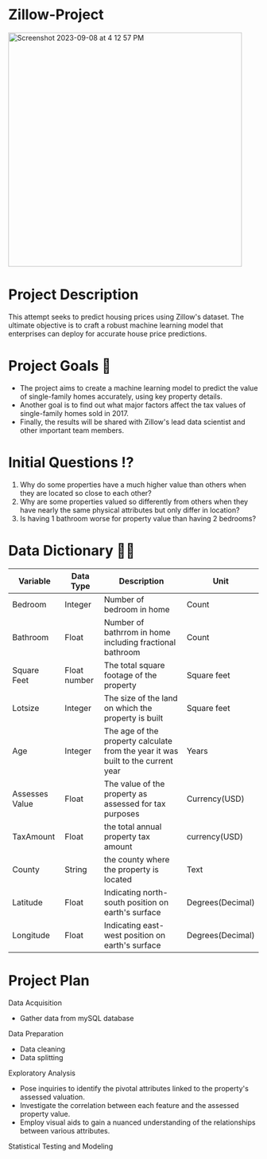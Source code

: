# Zillow-Project

<img width="470" alt="Screenshot 2023-09-08 at 4 12 57 PM" src="https://github.com/NISHAKUNWAR053/Zillow-Project/assets/136507682/7f416aa5-03c1-4602-9ad5-f1baaa0eca08">


# Project Description

This attempt seeks to predict housing prices using Zillow's dataset. The ultimate objective is to craft a robust machine learning model that enterprises can deploy for accurate house price predictions.

# Project Goals 🥅
- The project aims to create a machine learning model to predict the value of single-family homes accurately, using key property details.
- Another goal is to find out what major factors affect the tax values of single-family homes sold in 2017.
- Finally, the results will be shared with Zillow's lead data scientist and other important team members.

# Initial Questions ⁉️
1. Why do some properties have a much higher value than others when they are located so close to each other?
2. Why are some properties valued so differently from others when they have nearly the same physical attributes but only differ in location?
3. Is having 1 bathroom worse for property value than having 2 bedrooms?

# Data Dictionary 👩‍💻
| Variable    | Data Type |  Description    | Unit|
| --------  | -------  |  ------- |-------|
| Bedroom | Integer | Number of bedroom in home| Count|
| Bathroom| Float | Number of bathrrom in home including fractional bathroom| Count|
|Square Feet| Float number| The total square footage of the property| Square feet|
| Lotsize| Integer| The size of the land on which the property is built| Square feet|
| Age| Integer| The age of the property calculate from the year it was built to the current year| Years|
| Assesses Value| Float| The value of the property as assessed for tax purposes| Currency(USD)
| TaxAmount| Float| the total annual property tax amount| currency(USD)
| County| String| the county where the property is located| Text| Text|
| Latitude| Float| Indicating north-south position on earth's surface| Degrees(Decimal)|
| Longitude| Float| Indicating east-west position on earth's surface| Degrees(Decimal)|



# Project Plan
Data Acquisition
- Gather data from mySQL database

Data Preparation
- Data cleaning
- Data splitting

Exploratory Analysis
- Pose inquiries to identify the pivotal attributes linked to the property's assessed valuation.
- Investigate the correlation between each feature and the assessed property value.
- Employ visual aids to gain a nuanced understanding of the relationships between various attributes.

Statistical Testing and Modeling


